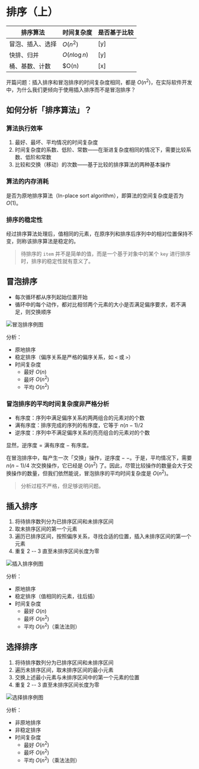 # 排序（上）

| 排序算法 | 时间复杂度 | 是否基于比较 |
|---------|----|----|
| 冒泡、插入、选择 | $O(n^2)$ | [y] |
| 快排、归并 | $O(n\log n)$ | [y] |
| 桶、基数、计数 | $O(n) | [x] |

开篇问题：插入排序和冒泡排序的时间复杂度相同，都是 $O(n^2)$，在实际软件开发中，为什么我们更倾向于使用插入排序而不是冒泡排序？

## 如何分析「排序算法」？

### 算法执行效率

1. 最好、最坏、平均情况的时间复杂度
2. 时间复杂度的系数、低阶、常数——在渐进复杂度相同的情况下，需要比较系数、低阶和常数
3. 比较和交换（移动）的次数——基于比较的排序算法的两种基本操作

### 算法的内存消耗

是否为原地排序算法（In-place sort algorithm），即算法的空间复杂度是否为 $O(1)$。

### 排序的稳定性

经过排序算法处理后，值相同的元素，在原序列和排序后序列中的相对位置保持不变，则称该排序算法是稳定的。

> 待排序的 `item` 并不是简单的值，而是一个基于对象中的某个 `key` 进行排序时，排序的稳定性就有意义了。

## 冒泡排序

* 每次循环都从序列起始位置开始
* 循环中的每个动作，都对比相邻两个元素的大小是否满足偏序要求，若不满足，则交换顺序

![冒泡排序例图](https://static001.geekbang.org/resource/image/88/34/8890cbf63ea80455ce82490a23361134.jpg)

分析：

* 原地排序
* 稳定排序（偏序关系是严格的偏序关系，如 `<` 或 `>`）
* 时间复杂度
  * 最好 $O(n)$
  * 最坏 $O(n^2)$
  * 平均 $O(n^2)$

### 冒泡排序的平均时间复杂度非严格分析

* 有序度：序列中满足偏序关系的两两组合的元素对的个数
* 满有序度：排序完成的序列的有序度，它等于 $n(n - 1) / 2$
* 逆序度：序列中不满足偏序关系的亮亮组合的元素对的个数

显然，$\text{逆序度} = \text{满有序度} - \text{有序度}$。

在冒泡排序中，每产生一次「交换」操作，$\text{逆序度}--$。于是，平均情况下，需要 $n(n - 1)/4$ 次交换操作，它已经是 $O(n^2)$ 了。因此，尽管比较操作的数量会大于交换操作的数量，但我们依然能说，冒泡排序的平均时间复杂度是 $O(n^2)$。

> 分析过程不严格，但足够说明问题。

## 插入排序

1. 将待排序数列分为已排序区间和未排序区间
2. 取未排序区间的第一个元素
3. 遍历已排序区间，按照偏序关系，寻找合适的位置，插入未排序区间的第一个元素
4. 重复 2 -- 3 直至未排序区间长度为零

![插入排序例图](https://static001.geekbang.org/resource/image/fd/01/fd6582d5e5927173ee35d7cc74d9c401.jpg)

分析：

* 原地排序
* 稳定排序（值相同的元素，往后插）
* 时间复杂度
  * 最好 $O(n)$
  * 最坏 $O(n^2)$
  * 平均 $O(n^2)$（乘法法则）

## 选择排序

1. 将待排序数列分为已排序区间和未排序区间
2. 遍历未排序区间，取未排序区间的最小元素
3. 交换上述最小元素与未排序区间中的第一个元素的位置
4. 重复 2 -- 3 直至未排序区间长度为零

![选择排序例图](https://static001.geekbang.org/resource/image/32/1d/32371475a0b08f0db9861d102474181d.jpg)

分析：

* 非原地排序
* 非稳定排序
* 时间复杂度
  * 最好 $O(n^2)$
  * 最坏 $O(n^2)$
  * 平均 $O(n^2)$（乘法法则）
